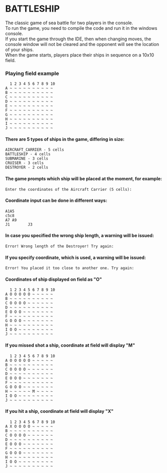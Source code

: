 # BATTLESHIP #
The classic game of sea battle for two players in the console.  
To run the game, you need to compile the code and run it in the windows console.  
If you start the game through the IDE, then when changing moves,
the console window will not be cleared and the opponent will see the location of your ships.  
When the game starts, players place their ships in sequence on a 10x10 field.
### **Playing field example** ###
      1 2 3 4 5 6 7 8 9 10
    A ~ ~ ~ ~ ~ ~ ~ ~ ~ ~
    B ~ ~ ~ ~ ~ ~ ~ ~ ~ ~
    C ~ ~ ~ ~ ~ ~ ~ ~ ~ ~
    D ~ ~ ~ ~ ~ ~ ~ ~ ~ ~
    E ~ ~ ~ ~ ~ ~ ~ ~ ~ ~
    F ~ ~ ~ ~ ~ ~ ~ ~ ~ ~
    G ~ ~ ~ ~ ~ ~ ~ ~ ~ ~
    H ~ ~ ~ ~ ~ ~ ~ ~ ~ ~
    I ~ ~ ~ ~ ~ ~ ~ ~ ~ ~
    J ~ ~ ~ ~ ~ ~ ~ ~ ~ ~

#### There are 5 types of ships in the game, differing in size: ####
    AIRCRAFT_CARRIER - 5 cells
    BATTLESHIP - 4 cells
    SUBMARINE - 3 cells
    CRUISER - 3 cells
    DESTROYER - 2 cells
#### The game prompts which ship will be placed at the moment, for example: ####
    Enter the coordinates of the Aircraft Carrier (5 cells):
#### Coordinate input can be done in different ways: ####
    A1A5
    c5c8
    A7 A9
    J1        J3

#### In case you specified the wrong ship length, a warning will be issued: ####   
    Error! Wrong length of the Destroyer! Try again:

#### If you specify coordinate, which is used, a warning will be issued: ####
    Error! You placed it too close to another one. Try again:

#### Coordinates of ship displayed on field as "O" ####
      1 2 3 4 5 6 7 8 9 10 
    A O O O O O ~ ~ ~ ~ ~
    B ~ ~ ~ ~ ~ ~ ~ ~ ~ ~
    C O O O O ~ ~ ~ ~ ~ ~
    D ~ ~ ~ ~ ~ ~ ~ ~ ~ ~
    E O O O ~ ~ ~ ~ ~ ~ ~
    F ~ ~ ~ ~ ~ ~ ~ ~ ~ ~
    G O O O ~ ~ ~ ~ ~ ~ ~
    H ~ ~ ~ ~ ~ ~ ~ ~ ~ ~
    I O O ~ ~ ~ ~ ~ ~ ~ ~
    J ~ ~ ~ ~ ~ ~ ~ ~ ~ ~
#### If you missed shot a ship, coordinate at field will display "M" ####
      1 2 3 4 5 6 7 8 9 10
    A O O O O O ~ ~ ~ ~ ~
    B ~ ~ ~ ~ ~ ~ ~ ~ ~ ~
    C O O O O ~ ~ ~ ~ ~ ~
    D ~ ~ ~ ~ ~ ~ ~ ~ ~ ~
    E O O O ~ ~ ~ ~ ~ ~ ~
    F ~ ~ ~ ~ ~ ~ ~ ~ ~ ~
    G O O O ~ ~ ~ ~ ~ ~ ~
    H ~ ~ ~ ~ ~ M ~ ~ ~ ~
    I O O ~ ~ ~ ~ ~ ~ ~ ~
    J ~ ~ ~ ~ ~ ~ ~ ~ ~ ~
#### If you hit a ship, coordinate at field will display "X" ####
      1 2 3 4 5 6 7 8 9 10 
    A X O O O O ~ ~ ~ ~ ~
    B ~ ~ ~ ~ ~ ~ ~ ~ ~ ~
    C O O O O ~ ~ ~ ~ ~ ~
    D ~ ~ ~ ~ ~ ~ ~ ~ ~ ~
    E O O O ~ ~ ~ ~ ~ ~ ~
    F ~ ~ ~ ~ ~ ~ ~ ~ ~ ~
    G O O O ~ ~ ~ ~ ~ ~ ~
    H ~ ~ ~ ~ ~ ~ ~ ~ ~ ~
    I O O ~ ~ ~ ~ ~ ~ ~ ~
    J ~ ~ ~ ~ ~ ~ ~ ~ ~ ~ 